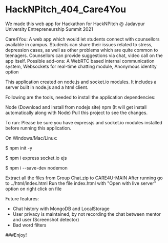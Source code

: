# HackNPitch_404_Care4You
We made this web app for Hackathon for HackNPitch @ Jadavpur University Entrepreneurship Summit 2021

Care4You: A web app which would let students connect with counsellors available in campus. Students can share their issues related to stress, depression cases, as well as other problems which are quite common to teenagers. Counsellors can provide suggestions via chat, video call on the app itself. Possible add-ons: A WebRTC based internal communication system, Websockets for real-time chatting module, Anonymous identity option

This application created on node.js and socket.io modules. It includes a server built in node.js and a html client.

Following are the tools, needed to install the application dependencies:

Node (Download and install from nodejs site)
npm (It will get install automatically along with Node)
Pull this project to see the changes.

To run:
Please be sure you have expressjs and socket.io modules installed before running this application.

On Windows/Mac/Linux:

$ npm init -y

$ npm i express socket.io ejs

$ npm i --save-dev nodemon 

Extract all the files from Group Chat.zip to CARE4U-MAIN
After running go to ../html/index.html
Run the file index.html with "Open with live server" option on right click on file

Future features:
- Chat history with MongoDB and LocalStorage
- User privacy is maintained, by not recording the chat between mentor and user (Screenshot detector)
- Bad word filters

###Enjoy!
